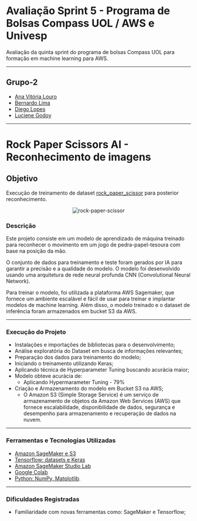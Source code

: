 # Avaliação Sprint 5 - Programa de Bolsas Compass UOL / AWS e Univesp

Avaliação da quinta sprint do programa de bolsas Compass UOL para formação em machine learning para AWS.

***

## Grupo-2

- [Ana Vitória Louro](https://github.com/anaVitoriaLouro)
- [Bernardo Lima](https://github.com/belima93)
- [Diego Lopes](https://github.com/Diegox0301)
- [Luciene Godoy](https://github.com/LucieneGodoy)

***

# Rock Paper Scissors AI - Reconhecimento de imagens

## Objetivo

Execução de treinamento de dataset [rock_paper_scissor](https://www.tensorflow.org/datasets/catalog/rock_paper_scissors?hl=pt-br) para posterior reconhecimento.

<div align="center">

![rock-paper-scissor](https://user-images.githubusercontent.com/81330043/232077729-91c7d1e3-5403-48e9-a713-e1dcf7cca685.png)

</div>


### Descrição

Este projeto consiste em um modelo de aprendizado de máquina treinado para reconhecer o movimento em um jogo de pedra-papel-tesoura com base na posição da mão. 

O conjunto de dados para treinamento e teste foram gerados por IA para garantir a precisão e a qualidade do modelo. O modelo foi desenvolvido usando uma arquitetura de rede neural profunda CNN (Convolutional Neural Network).

Para treinar o modelo, foi utilizada a plataforma AWS Sagemaker, que fornece um ambiente escalável e fácil de usar para treinar e implantar modelos de machine learning. Além disso, o modelo treinado e o dataset de inferência foram armazenados em bucket S3 da AWS.

***

### Execução do Projeto

- Instalações e importações de bibliotecas para o desenvolvimento;
- Análise exploratória do Dataset em busca de informações relevantes;
- Preparação dos dados para treinamento do modelo; 
- Iniciando o treinamento utilizando Keras;
- Aplicando técnica de Hyperparameter Tuning buscando acurácia maior;
- Modelo obteve acurácia de:
    - Aplicando Hypermarameter Tuning - 79%
- Criação e Armazenamento do modelo em Bucket S3 na AWS;
    - O Amazon S3 (Simple Storage Service) é um serviço de armazenamento de objetos da Amazon Web Services (AWS) que fornece escalabilidade, disponibilidade de dados, segurança e desempenho para armazenamento e recuperação de dados na nuvem.


***

### Ferramentas e Tecnologias Utilizadas

- [Amazon SageMaker e S3](https://aws.amazon.com/pt/)
- [Tensorflow: datasets e Keras](https://www.tensorflow.org/?hl=pt-br)
- [Amazon SageMaker Studio Lab](https://studiolab.sagemaker.aws/)
- [Google Colab](https://colab.research.google.com/)
- [Python: NumPy, Matplotlib](https://python.org).

***

### Dificuldades Registradas

- Familiaridade com novas ferramentas como: SageMaker e Tensorflow;
